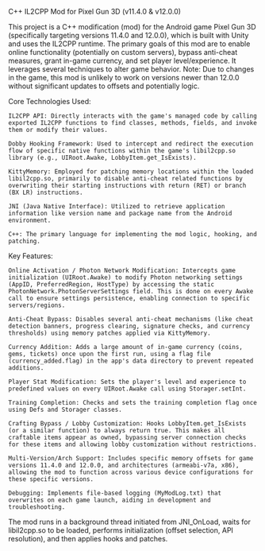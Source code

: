 C++ IL2CPP Mod for Pixel Gun 3D (v11.4.0 & v12.0.0)

This project is a C++ modification (mod) for the Android game Pixel Gun 3D (specifically targeting versions 11.4.0 and 12.0.0), which is built with Unity and uses the IL2CPP runtime. The primary goals of this mod are to enable online functionality (potentially on custom servers), bypass anti-cheat measures, grant in-game currency, and set player level/experience. It leverages several techniques to alter game behavior. Note: Due to changes in the game, this mod is unlikely to work on versions newer than 12.0.0 without significant updates to offsets and potentially logic.

Core Technologies Used:

    IL2CPP API: Directly interacts with the game's managed code by calling exported IL2CPP functions to find classes, methods, fields, and invoke them or modify their values.

    Dobby Hooking Framework: Used to intercept and redirect the execution flow of specific native functions within the game's libil2cpp.so library (e.g., UIRoot.Awake, LobbyItem.get_IsExists).

    KittyMemory: Employed for patching memory locations within the loaded libil2cpp.so, primarily to disable anti-cheat related functions by overwriting their starting instructions with return (RET) or branch (BX LR) instructions.

    JNI (Java Native Interface): Utilized to retrieve application information like version name and package name from the Android environment.

    C++: The primary language for implementing the mod logic, hooking, and patching.

Key Features:

    Online Activation / Photon Network Modification: Intercepts game initialization (UIRoot.Awake) to modify Photon networking settings (AppID, PreferredRegion, HostType) by accessing the static PhotonNetwork.PhotonServerSettings field. This is done on every Awake call to ensure settings persistence, enabling connection to specific servers/regions.

    Anti-Cheat Bypass: Disables several anti-cheat mechanisms (like cheat detection banners, progress clearing, signature checks, and currency thresholds) using memory patches applied via KittyMemory.

    Currency Addition: Adds a large amount of in-game currency (coins, gems, tickets) once upon the first run, using a flag file (currency_added.flag) in the app's data directory to prevent repeated additions.

    Player Stat Modification: Sets the player's level and experience to predefined values on every UIRoot.Awake call using Storager.setInt.

    Training Completion: Checks and sets the training completion flag once using Defs and Storager classes.

    Crafting Bypass / Lobby Customization: Hooks LobbyItem.get_IsExists (or a similar function) to always return true. This makes all craftable items appear as owned, bypassing server connection checks for these items and allowing lobby customization without restrictions.

    Multi-Version/Arch Support: Includes specific memory offsets for game versions 11.4.0 and 12.0.0, and architectures (armeabi-v7a, x86), allowing the mod to function across various device configurations for these specific versions.

    Debugging: Implements file-based logging (MyModLog.txt) that overwrites on each game launch, aiding in development and troubleshooting.

The mod runs in a background thread initiated from JNI_OnLoad, waits for libil2cpp.so to be loaded, performs initialization (offset selection, API resolution), and then applies hooks and patches.